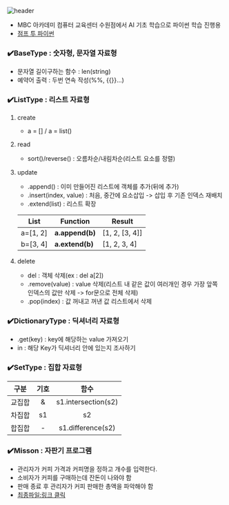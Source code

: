 ![header](https://capsule-render.vercel.app/api?type=waving&height=120&color=gradient&text=pythonStudy24&fontColor=213555&fontSize=50&desc=파이썬%20AI%20기초%20학습용&descAlignY=84)
* MBC 아카데미 컴퓨터 교육센터 수원점에서 AI 기초 학습으로 파이썬 학습 진행용
* [점프 투 파이썬](https://wikidocs.net/book/1)

### ✔️BaseType : 숫자형, 문자열 자료형
* 문자열 길이구하는 함수 : len(string)
* 예약어 출력 : 두번 연속 작성(%%, {{}}...)

### ✔️ListType : 리스트 자료형
1. create
   - a = []  / a = list()
1. read
   - sort()/reverse() : 오름차순/내림차순(리스트 요소를 정렬)
1. update
   - .append() : 이미 만들어진 리스트에 객체를 추가(뒤에 추가)
   - .insert(index, value) : 처음, 중간에 요소삽입 -> 삽입 후 기존 인덱스 재배치   
   - .extend(list) : 리스트 확장

    | List     	| Function        	| Result         	|
    |----------	|-----------------	|----------------	|
    | a=[1, 2] 	| **a.append(b)** 	| [1, 2, [3, 4]] 	|
    | b=[3, 4] 	| **a.extend(b)** 	| [1, 2, 3, 4]   	|

  1. delete
     -  del : 객체 삭제(ex : del a[2])
     -  .remove(value) : value 삭제(리스트 내 같은 값이 여러개인 경우 가장 앞쪽 인덱스의 값만 삭제 -> for문으로 전체 삭제)
     -  .pop(index) : 값 꺼내고 꺼낸 값 리스트에서 삭제

### ✔️DictionaryType : 딕셔너리 자료형 
* .get(key) : key에 해당하는 value 가져오기
*  in : 해당 Key가 딕셔너리 안에 있는지 조사하기


### ✔️SetType : 집합 자료형 
   
   | **구분** | **기호** | **함수**               |
   |:------:|:------:|:--------------------:|
   | 교집합    | &      | s1.intersection(s2)  |
   | 차집합    | s1|s2      | s1.union(s2)         |
   | 합집합    | -      | s1.difference(s2)    |

### ✔️Misson : 자판기 프로그램 
* 관리자가 커피 가격과 커피명을 정하고 개수를 입력한다.
* 소비자가 커피를 구매하는데 잔돈이 나와야 함
* 판매 종료 후 관리자가 커피 판매한 총액을 파악해야 함
* [최종파일:링크 클릭](https://github.com/jsKim-prog/pythonStudy24/blob/master/Mission_While.ipynb)

